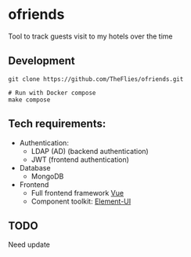 # ofriends
Tool to track guests visit to my hotels over the time

## Development
```
git clone https://github.com/TheFlies/ofriends.git

# Run with Docker compose
make compose
```
## Tech requirements:
- Authentication:
  + LDAP (AD) (backend authentication)
  + JWT (frontend authentication)
- Database
  + MongoDB
- Frontend
  + Full frontend framework [Vue](https://vuejs.org)
  + Component toolkit: [Element-UI](https://element.eleme.io)

## TODO
Need update
